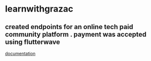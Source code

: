 # learnwithgrazac
## created endpoints for an online tech paid community platform . payment was accepted using flutterwave
[documentation](https://documenter.getpostman.com/view/19324038/Uyr4KL7H)
